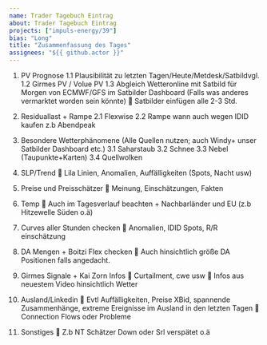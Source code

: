 ```yaml
---
name: Trader Tagebuch Eintrag
about: Trader Tagebuch Eintrag
projects: ["impuls-energy/39"]
bias: "Long"
title: "Zusammenfassung des Tages"
assignees: "${{ github.actor }}"
---
```


1.	PV Prognose
1.1	Plausibilität zu letzten Tagen/Heute/Metdesk/Satbildvgl.
1.2	Girmes PV / Volue PV
1.3	Abgleich Wetteronline mit Satbild für Morgen von ECMWF/GFS im Satbilder Dashboard (Falls was anderes vermarktet worden sein könnte)
	Satbilder einfügen alle 2-3 Std.

2.	Residuallast + Rampe
2.1	Flexwise
2.2	Rampe wann auch wegen IDID kaufen z.b Abendpeak

3.	Besondere Wetterphänomene (Alle Quellen nutzen; auch Windy+ unser Satbilder Dashboard etc.)
3.1	Saharstaub
3.2	Schnee
3.3	Nebel (Taupunkte+Karten)
3.4	Quellwolken

4.	SLP/Trend
	Lila Linien, Anomalien, Auffälligkeiten (Spots, Nacht usw)

5.	Preise und Preisschätzer
	Meinung, Einschätzungen, Fakten
6.	Temp
	Auch im Tagesverlauf beachten + Nachbarländer und EU (z.b Hitzewelle Süden o.ä)

7.	Curves aller Stunden checken
	Anomalien, IDID Spots, R/R einschätzung

8.	DA Mengen + Boitzi Flex checken
	Auch hinsichtlich größe DA Positionen falls angedacht.

9.	Girmes Signale + Kai Zorn Infos
	Curtailment, cwe usw
	Infos aus neuestem Video hinsichtlich Wetter

10.	Ausland/Linkedin
	Evtl Auffälligkeiten, Preise XBid, spannende Zusammenhänge, extreme Ereignisse im Ausland in den letzten Tagen
	Connection Flows oder Probleme

11.	Sonstiges
	Z.b NT Schätzer Down oder Srl verspätet o.ä
